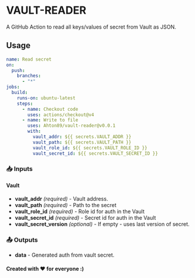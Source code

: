 # VAULT-READER

A GitHub Action to read all keys/values of secret from Vault as JSON.

## Usage

```yaml
name: Read secret
on:
  push:
    branches:
      - "*"
jobs:
  build:
    runs-on: ubuntu-latest
    steps:
      - name: Checkout code
        uses: actions/checkout@v4
      - name: Write to file
        uses: Ahton89/vault-reader@v0.0.1
        with:
          vault_addr: ${{ secrets.VAULT_ADDR }}
          vault_path: ${{ secrets.VAULT_PATH }}
          vault_role_id: ${{ secrets.VAULT_ROLE_ID }}
          vault_secret_id: ${{ secrets.VAULT_SECRET_ID }}
```

### 📥 Inputs

#### Vault

- **vault_addr** _(required)_ - Vault address.
- **vault_path** _(required)_ - Path to the secret
- **vault_role_id** _(required)_ - Role id for auth in the Vault
- **vault_secret_id** _(required)_ - Secret id for auth in the Vault
- **vault_secret_version** _(optional)_ - If empty - uses last version of secret.

### 📤 Outputs

- **data** - Generated auth from vault secret.

#### Created with ❤️ for everyone :)
